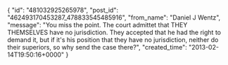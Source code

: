  {
   "id": "481032925265978",
   "post_id": "462493170453287_478833545485916",
   "from_name": "Daniel J Wentz",
   "message": "You miss the point. The court admittet that THEY THEMSELVES have no jurisdiction. They accepted that he had the right to demand it, but if it's his position that they have no jurisdiction, neither do their superiors, so why send the case there?",
   "created_time": "2013-02-14T19:50:16+0000"
 }
